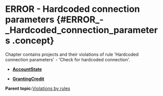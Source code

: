 # ERROR - Hardcoded connection parameters {#ERROR_-_Hardcoded_connection_parameters .concept}

Chapter contains projects and their violations of rule 'Hardcoded connection parameters' - 'Check for hardcoded connection'.

-   **[AccountState](../../qa/rules/Hardcoded_connection_parameters/violation2.md)**  

-   **[GrantingCredit](../../qa/rules/Hardcoded_connection_parameters/violation1.md)**  


**Parent topic:**[Violations by rules](../../qa/common/violationsByRules.md)

